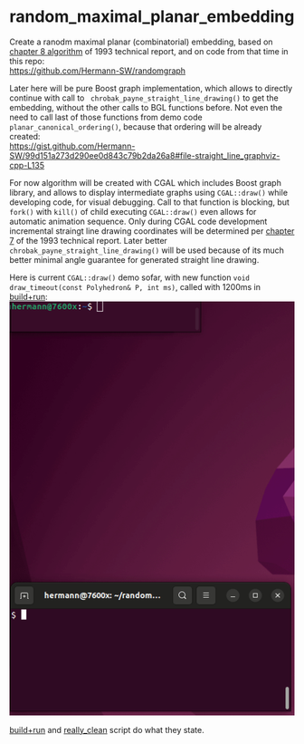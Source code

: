 # random_maximal_planar_embedding
Create a ranodm maximal planar (combinatorial) embedding, based on [chapter 8 algorithm](https://raw.githubusercontent.com/Hermann-SW/randomgraph/4bb2caf643b0016c32820349eb3ea772c53fb529/IAI-TR-93-10.ps.pdf#page=13) of 1993 technical report, and on code from that time in this repo:  
https://github.com/Hermann-SW/randomgraph

Later here will be pure Boost graph implementation, which allows to directly continue with call to ``` chrobak_payne_straight_line_drawing()``` to get the embedding, without the other calls to BGL functions before. Not even the need to call last of those functions from demo code ```planar_canonical_ordering()```, because that ordering will be already created:  
https://gist.github.com/Hermann-SW/99d151a273d290ee0d843c79b2da26a8#file-straight_line_graphviz-cpp-L135

For now algorithm will be created with CGAL which includes Boost graph library, and allows to display intermediate graphs using ```CGAL::draw()``` while developing code, for visual debugging. Call to that function is blocking, but ```fork()``` with ```kill()``` of child executing ```CGAL::draw()``` even allows for automatic animation sequence. Only during CGAL code development incremental straingt line drawing coordinates will be determined per [chapter 7](https://raw.githubusercontent.com/Hermann-SW/randomgraph/4bb2caf643b0016c32820349eb3ea772c53fb529/IAI-TR-93-10.ps.pdf#page=10) of the 1993 technical report. Later better ```chrobak_payne_straight_line_drawing()``` will be used because of its much better minimal angle guarantee for generated straight line drawing.

Here is current ```CGAL::draw()``` demo sofar, with new function ```void draw_timeout(const Polyhedron& P, int ms)```, called with 1200ms in [build+run](build+run):  
![res/demo.cpp.anim.gif](res/demo.cpp.anim.gif)

[build+run](build+run) and [really_clean](really_clean) script do what they state.
